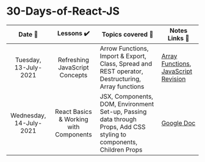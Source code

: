 # 30-Days-of-React-JS

|Date 📅 |Lessons ✔️|Topics covered 📔|Notes Links 🔗|
|:-------------------:|:----------------:|--------------------|--------------------|
|Tuesday, 13-July-2021 | Refreshing JavaScript Concepts |Arrow Functions, Import & Export, Class, Spread and REST operator, Destructuring, Array functions | [Array Functions](https://developer.mozilla.org/en-US/docs/Web/JavaScript/Reference/Global_Objects/Array), [JavaScript Revision](https://codepen.io/shubsuman/pen/wvdgvrQ)| 
|Wednesday, 14-July-2021 | React Basics & Working with Components |JSX, Components, DOM, Environment Set-up, Passing data through Props, Add CSS styling to components, Children Props |[Google Doc](https://docs.google.com/document/d/1O9I7ZyC0i0HUoMJ6HTkeSng_RyBwN4NwBytIrO-5hHE/edit)|
